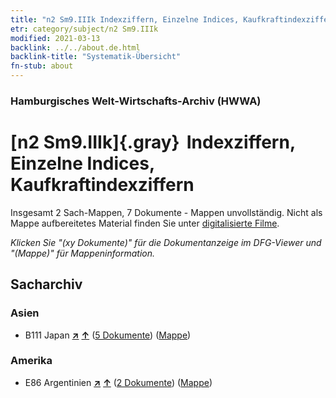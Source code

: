 ```yaml
---
title: "n2 Sm9.IIIk Indexziffern, Einzelne Indices, Kaufkraftindexziffern"
etr: category/subject/n2 Sm9.IIIk
modified: 2021-03-13
backlink: ../../about.de.html
backlink-title: "Systematik-Übersicht"
fn-stub: about
---
```


### Hamburgisches Welt-Wirtschafts-Archiv (HWWA)
# [n2 Sm9.IIIk]{.gray}&#8201; Indexziffern, Einzelne Indices, Kaufkraftindexziffern&#160; 




Insgesamt 2 Sach-Mappen, 7 Dokumente - Mappen unvollständig.
Nicht als Mappe aufbereitetes Material finden Sie unter [digitalisierte Filme](/film/h1_sh).

_Klicken Sie "(xy Dokumente)" für die Dokumentanzeige im DFG-Viewer und "(Mappe)" für Mappeninformation._

## Sacharchiv




### Asien

- B111 Japan [**&nearr;**](../../../geo/i/141272/about.de.html "Japan (alle Mappen)") [**&uarr;**](../../../geo/about.de.html#B111 "Ländersystematik") (<a href="https://pm20.zbw.eu/dfgview/sh/141272,144994" title="über: Japan : Indexziffern, Einzelne Indices, Kaufkraftindexziffern" target="_blank">5 Dokumente</a>) ([Mappe](http://purl.org/pressemappe20/folder/sh/141272,144994))

### Amerika

- E86 Argentinien [**&nearr;**](../../../geo/i/141692/about.de.html "Argentinien (alle Mappen)") [**&uarr;**](../../../geo/about.de.html#E86 "Ländersystematik") (<a href="https://pm20.zbw.eu/dfgview/sh/141692,144994" title="über: Argentinien : Indexziffern, Einzelne Indices, Kaufkraftindexziffern" target="_blank">2 Dokumente</a>) ([Mappe](http://purl.org/pressemappe20/folder/sh/141692,144994))


